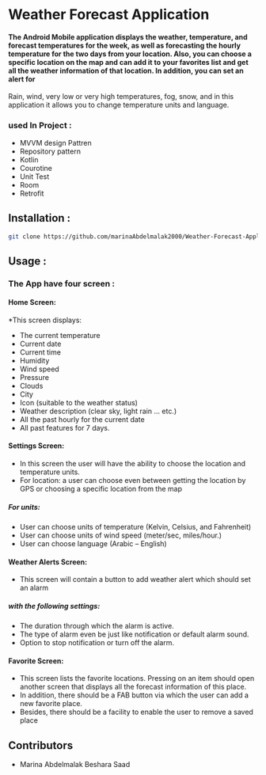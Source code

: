 # Weather Forecast Application
#### The Android Mobile application displays the weather, temperature, and forecast temperatures for the week, as well as forecasting the hourly temperature for the two days from your location. Also, you can choose a specific location on the map and can add it to your favorites list and get all the weather information of that location. In addition, you can set an alert for
Rain, wind, very low or very high temperatures, fog, snow, and in this application it allows you to change temperature units and language.

### used In Project :

 * MVVM design Pattren
 * Repository pattern 
 * Kotlin
 * Courotine
 * Unit Test
 * Room
 * Retrofit
 
 ## Installation :
```bash
git clone https://github.com/marinaAbdelmalak2000/Weather-Forecast-Application.git
```
## Usage :
### The App have four screen :

 #### Home Screen:
 *This screen displays:
* The current temperature
* Current date
* Current time
* Humidity
* Wind speed
* Pressure
* Clouds
* City
* Icon (suitable to the weather status)
* Weather description (clear sky, light rain ... etc.)
* All the past hourly for the current date
* All past features for 7 days.

#### Settings Screen:
* In this screen the user will have the ability to choose the location and
temperature units.
* For location: a user can choose even between getting the location by GPS
or choosing a specific location from the map
##### For units:
* User can choose units of temperature (Kelvin, Celsius, and Fahrenheit)
* User can choose units of wind speed (meter/sec, miles/hour.)
* User can choose language (Arabic – English)

#### Weather Alerts Screen:
* This screen will contain a button to add weather alert which should set an alarm
##### with the following settings:
* The duration through which the alarm is active.
* The type of alarm even be just like notification or default alarm sound.
* Option to stop notification or turn off the alarm.

#### Favorite Screen:
* This screen lists the favorite locations. Pressing on an item should open another
screen that displays all the forecast information of this place.
* In addition, there should be a FAB button via which the user can add a new
favorite place.
* Besides, there should be a facility to enable the user to remove a saved place


## Contributors

+ Marina Abdelmalak Beshara Saad

